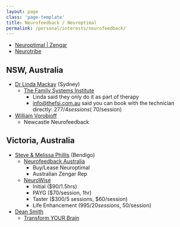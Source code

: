 ```yaml
---
layout: page
class: 'page-template'
title: Neurofeedback / Neuroptimal
permalink: /personal/interests/neurofeedback/
---
```


* [Neuroptimal | Zengar](https://www.zengar.com/)
* [Neurotribe](http://www.neurotribe.com)

## NSW, Australia

* [Dr Linda Mackay](http://www.neurotribe.com/neurotribe-trainers/dr-linda-mackay) (Sydney)
 	* [The Family Systems Institute](http://www.thefsi.com.au/clinical-practice/neurofeedback/)
  		* Linda said they only do it as part of therapy
    	* info@thefsi.com.au said you can book with the technician directly: $277/4 sessions (~$70/session)
* [William Vorobioff](http://www.neurotribe.com/neurotribe-trainers/william-vorobioff)
  	* Newcastle Neurofeedback

## Victoria, Australia

* [Steve & Melissa Phillis](http://www.neurotribe.com/neurotribe-trainers/steve-phillis) (Bendigo)
  	* [Neurofeedback Australia](http://www.neurofeedbackaustralia.com.au/)
		* Buy/Lease Neuroptimal
    	* Australian Zengar Rep
  	* [NeuroWise](http://www.neurowise.com.au)
    	* Initial ($90/1.5hrs)
    	* PAYG ($70/session, 1hr)
    	* Taster ($300/5 sessions, $60/session)
    	* Life Enhancement ($995/20 sessions, ~$50/session)
* [Dean Smith](http://www.neurotribe.com/neurotribe-trainers/dean-smith)
  	* [Transform YOUR Brain](http://www.transformyourbrain.com.au/)